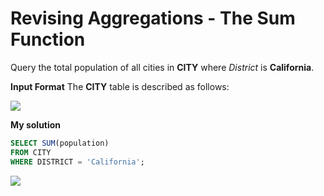 ﻿# Revising Aggregations - The Sum Function


Query the total population of all cities in  **CITY**  where  _District_  is  **California**.

**Input Format**
The **CITY** table is described as follows:

![](https://s3.amazonaws.com/hr-challenge-images/8137/1449729804-f21d187d0f-CITY.jpg)

**My solution**
```sql
SELECT SUM(population)
FROM CITY
WHERE DISTRICT = 'California';
```

![](https://i.imgur.com/m3VkDp7.png)


